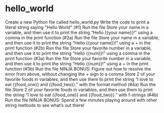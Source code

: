 # hello_world
Create a new Python file called hello_world.py
Write the code to print a literal string saying "Hello World" (#1)
Run the file
Store your name in a variable, and then use it to print the string “Hello {{your name}}!” using a comma in the print function (#2a)
Run the file
Store your name in a variable, and then use it to print the string “Hello {{your name}}!” using a + in the print function (#2b)
Run the file
Store your favorite number in a variable, and then use it to print the string “Hello {{num}}!” using a comma in the print function (#3a)
Run the file
Store your favorite number in a variable, and then use it to print the string “Hello {{num}}!” using a + in the print function (#3b)
Run the file
NINJA BONUS: Figure out how to resolve the error from above, without changing the + sign to a comma
Store 2 of your favorite foods in variables, and then use them to print the string “I love to eat {{food_one}} and {{food_two}}.” with the format method (#4a)
Run the file
Store 2 of your favorite foods in variables, and then use them to print the string “I love to eat {{food_one}} and {{food_two}}.” with f-strings (#4b)
Run the file
NINJA BONUS: Spend a few minutes playing around with other string methods to see what’s out there!
